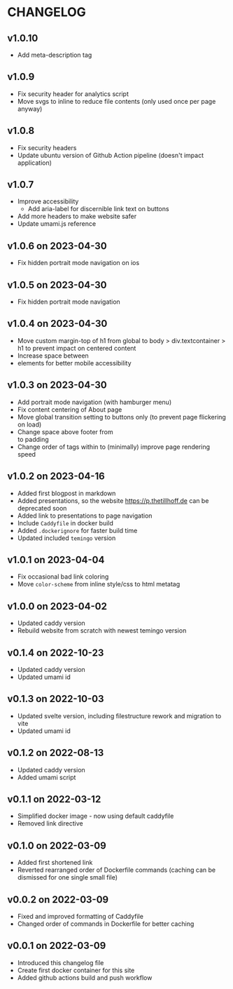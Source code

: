 # CHANGELOG

## v1.0.10
- Add meta-description tag

## v1.0.9
- Fix security header for analytics script
- Move svgs to inline to reduce file contents (only used once per page anyway)

## v1.0.8
- Fix security headers
- Update ubuntu version of Github Action pipeline (doesn't impact application)

## v1.0.7
- Improve accessibility
  - Add aria-label for discernible link text on buttons
- Add more headers to make website safer
- Update umami.js reference

## v1.0.6 on 2023-04-30
- Fix hidden portrait mode navigation on ios

## v1.0.5 on 2023-04-30
- Fix hidden portrait mode navigation

## v1.0.4 on 2023-04-30
- Move custom margin-top of h1 from global to body > div.textcontainer > h1 to prevent impact on centered content
- Increase space between <li> elements for better mobile accessibility

## v1.0.3 on 2023-04-30
- Add portrait mode navigation (with hamburger menu)
- Fix content centering of About page
- Move global transition setting to buttons only (to prevent page flickering on load)
- Change space above footer from <br> to padding
- Change order of tags within <head> to (minimally) improve page rendering speed

## v1.0.2 on 2023-04-16
- Added first blogpost in markdown
- Added presentations, so the website https://p.thetillhoff.de can be deprecated soon
- Added link to presentations to page navigation
- Include `Caddyfile` in docker build
- Added `.dockerignore` for faster build time
- Updated included `temingo` version

## v1.0.1 on 2023-04-04
- Fix occasional bad link coloring
- Move `color-scheme` from inline style/css to html metatag

## v1.0.0 on 2023-04-02
- Updated caddy version
- Rebuild website from scratch with newest temingo version

## v0.1.4 on 2022-10-23
- Updated caddy version
- Updated umami id

## v0.1.3 on 2022-10-03
- Updated svelte version, including filestructure rework and migration to vite
- Updated umami id

## v0.1.2 on 2022-08-13
- Updated caddy version
- Added umami script

## v0.1.1 on 2022-03-12
- Simplified docker image - now using default caddyfile
- Removed link directive

## v0.1.0 on 2022-03-09
- Added first shortened link
- Reverted rearranged order of Dockerfile commands (caching can be dismissed for one single small file)

## v0.0.2 on 2022-03-09
- Fixed and improved formatting of Caddyfile
- Changed order of commands in Dockerfile for better caching

## v0.0.1 on 2022-03-09
- Introduced this changelog file
- Create first docker container for this site
- Added github actions build and push workflow
